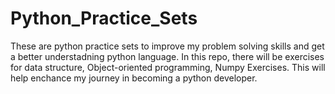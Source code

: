 # Python_Practice_Sets
These are python practice sets to improve my problem solving skills and get a better understadning python language. 
In this repo, there will be exercises for data structure, Object-oriented programming, Numpy Exercises. 
This will help enchance my journey in becoming a python developer.
